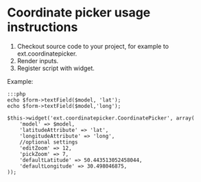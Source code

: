 Coordinate picker usage instructions
===========================

1. Checkout source code to your project, for example to ext.coordinatepicker.
2. Render inputs.
3. Register script with widget.

Example:

    :::php
    echo $form->textField($model, 'lat');
    echo $form->textField($model,'long');

    $this->widget('ext.coordinatepicker.CoordinatePicker', array(
        'model' => $model,
        'latitudeAttribute' => 'lat',
        'longitudeAttribute' => 'long',
        //optional settings
        'editZoom' => 12,
        'pickZoom' => 7,
        'defaultLatitude' => 50.443513052458044,
        'defaultLongitude' => 30.498046875,
    ));